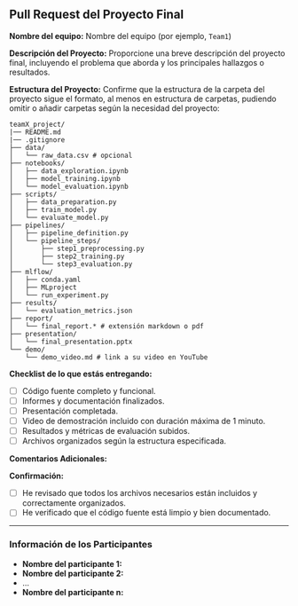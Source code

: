 ## Pull Request del Proyecto Final

**Nombre del equipo:**
Nombre del equipo (por ejemplo, `Team1`)

**Descripción del Proyecto:**
Proporcione una breve descripción del proyecto final, incluyendo el problema que aborda y los principales hallazgos o resultados.

**Estructura del Proyecto:**
Confirme que la estructura de la carpeta del proyecto sigue el formato, al menos en estructura de carpetas, pudiendo omitir o añadir carpetas según la necesidad del proyecto:

    
    teamX_project/
    |── README.md
    |── .gitignore
    ├── data/
    │   └── raw_data.csv # opcional
    ├── notebooks/
    │   ├── data_exploration.ipynb
    │   ├── model_training.ipynb
    │   └── model_evaluation.ipynb
    ├── scripts/
    │   ├── data_preparation.py
    │   ├── train_model.py
    │   └── evaluate_model.py
    ├── pipelines/
    │   ├── pipeline_definition.py
    │   └── pipeline_steps/
    │       ├── step1_preprocessing.py
    │       ├── step2_training.py
    │       └── step3_evaluation.py
    ├── mlflow/
    │   ├── conda.yaml
    │   ├── MLproject
    │   └── run_experiment.py
    ├── results/
    │   └── evaluation_metrics.json
    ├── report/
    │   └── final_report.* # extensión markdown o pdf
    ├── presentation/
    │   └── final_presentation.pptx
    └── demo/
        └── demo_video.md # link a su video en YouTube


**Checklist de lo que estás entregando:**
<!-- Marca con una x entre los corchetes y sin dejar espacios dentro de los corchetes (e.g. [x]) -->
- [ ] Código fuente completo y funcional. 
- [ ] Informes y documentación finalizados.
- [ ] Presentación completada.
- [ ] Video de demostración incluido con duración máxima de 1 minuto.
- [ ] Resultados y métricas de evaluación subidos.
- [ ] Archivos organizados según la estructura especificada.

**Comentarios Adicionales:**
<!-- Proporcione cualquier comentario adicional sobre el proyecto, dificultades encontradas, o aprendizajes clave. -->

**Confirmación:**
- [ ] He revisado que todos los archivos necesarios están incluidos y correctamente organizados.
- [ ] He verificado que el código fuente está limpio y bien documentado.

---

### Información de los Participantes

- **Nombre del participante 1:** <!-- Nombre -->
- **Nombre del participante 2:**
- ...
- **Nombre del participante n:**